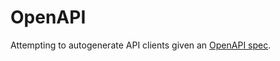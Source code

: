 # OpenAPI

Attempting to autogenerate API clients given an [OpenAPI spec](https://swagger.io/docs/specification/about/).
